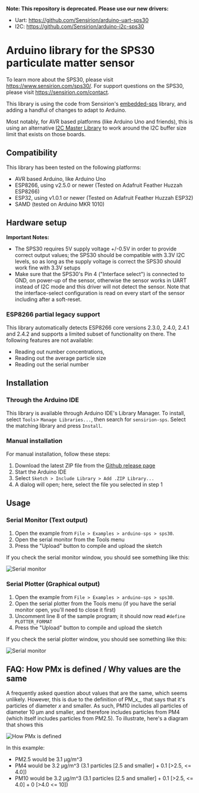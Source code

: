 **Note: This repository is deprecated. Please use our new drivers:**
* Uart: https://github.com/Sensirion/arduino-uart-sps30
* I2C: https://github.com/Sensirion/arduino-i2c-sps30

# Arduino library for the SPS30 particulate matter sensor

To learn more about the SPS30, please visit https://www.sensirion.com/sps30/.
For support questions on the SPS30, please visit https://sensirion.com/contact.

This library is using the code from Sensirion's
[embedded-sps](https://github.com/Sensirion/embedded-sps) library, and adding a
handful of changes to adapt to Arduino.

Most notably, for AVR based platforms (like Arduino Uno and friends), this is
using an alternative
[I2C Master Library](https://github.com/DSSCircuits/I2C-Master-Library) to work
around the I2C buffer size limit that exists on those boards.

## Compatibility

This library has been tested on the following platforms:
- AVR based Arduino, like Arduino Uno
- ESP8266, using v2.5.0 or newer (Tested on Adafruit Feather Huzzah ESP8266)
- ESP32, using v1.0.1 or newer (Tested on Adafruit Feather Huzzah ESP32)
- SAMD (tested on Arduino MKR 1010)

## Hardware setup

**Important Notes:** 

* The SPS30 requires 5V supply voltage +/-0.5V in order to provide correct
  output values; the SPS30 should be compatible with 3.3V I2C levels, so as 
  long as the supply voltage is correct the SPS30 should work fine with 3.3V 
  setups
* Make sure that the SPS30's Pin 4 ("Interface select") is connected to GND, on
  power-up of the sensor, otherwise the sensor works in UART instead of I2C
  mode and this driver will not detect the sensor. Note that the
  interface-select configuration is read on every start of the sensor including
  after a soft-reset.



### ESP8266 partial legacy support

This library automatically detects ESP8266 core versions 2.3.0, 2.4.0, 2.4.1 and
2.4.2 and supports a limited subset of functionality on there. The following
features are not available:
- Reading out number concentrations,
- Reading out the average particle size
- Reading out the serial number

## Installation

### Through the Arduino IDE

This library is available through Arduino IDE's Library Manager. To install,
select ```Tools```> ```Manage Libraries...```, then search for
```sensirion-sps```. Select the matching library and press ```Install```.

### Manual installation

For manual installation, follow these steps:

1. Download the latest ZIP file from the
   [Github release page](https://github.com/Sensirion/arduino-sps/releases/latest)
1. Start the Arduino IDE
1. Select ```Sketch > Include Library > Add .ZIP Library...```
1. A dialog will open; here, select the file you selected in step 1

## Usage

### Serial Monitor (Text output)

1. Open the example from ```File > Examples > arduino-sps > sps30```.
1. Open the serial monitor from the Tools menu
1. Press the "Upload" button to compile and upload the sketch

If you check the serial monitor window, you should see something like this:

![Serial monitor](doc/sps30-arduino-serial-monitor.jpg)

### Serial Plotter (Graphical output)

1. Open the example from ```File > Examples > arduino-sps > sps30```.
1. Open the serial plotter from the Tools menu (if you have the serial monitor
   open, you'll need to close it first)
1. Uncomment line 8 of the sample program; it should now read
   ```#define PLOTTER_FORMAT```
1. Press the "Upload" button to compile and upload the sketch

If you check the serial plotter window, you should see something like this:


![Serial monitor](doc/sps30-arduino-serial-plotter.jpg)


## FAQ: How PMx is defined / Why values are the same

A frequently asked question about values that are the same, which seems unlikely. However, this is due to the definition of PM_x_, that says that it's particles of diameter _x_ and smaller. As such, PM10 includes all particles of diameter 10 μm and smaller, and therefore includes particles from PM4 (which itself includes particles from PM2.5). To illustrate, here's a diagram that shows this 

![How PMx is defined](https://user-images.githubusercontent.com/1300460/121040377-b445d880-c766-11eb-82d9-241dcdefab1f.png)

In this example:
- PM2.5 would be 3.1 μg/m^3
- PM4 would be 3.2 μg/m^3 (3.1 particles [2.5 and smaller] + 0.1 [>2.5, <= 4.0])
- PM10 would be 3.2 μg/m^3 (3.1 particles [2.5 and smaller] + 0.1 [>2.5, <= 4.0] + 0 [>4.0 <= 10])
